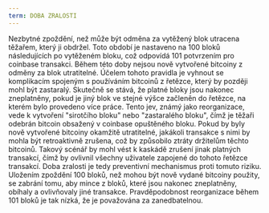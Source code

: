 ```yaml
---
term: DOBA ZRALOSTI
---
```


Nezbytné zpoždění, než může být odměna za vytěžený blok utracena těžařem, který ji obdržel. Toto období je nastaveno na 100 bloků následujících po vytěženém bloku, což odpovídá 101 potvrzením pro coinbase transakci. Během této doby nejsou nově vytvořené bitcoiny z odměny za blok utratitelné. Účelem tohoto pravidla je vyhnout se komplikacím spojeným s používáním bitcoinů z řetězce, který by později mohl být zastaralý. Skutečně se stává, že platné bloky jsou nakonec zneplatněny, pokud je jiný blok ve stejné výšce začleněn do řetězce, na kterém bylo provedeno více práce. Tento jev, známý jako reorganizace, vede k vytvoření "sirotčího bloku" nebo "zastaralého bloku", čímž je těžaři odebrán bitcoin obsažený v coinbase opuštěného bloku. Pokud by byly nově vytvořené bitcoiny okamžitě utratitelné, jakákoli transakce s nimi by mohla být retroaktivně zrušena, což by způsobilo ztráty držitelům těchto bitcoinů. Takový scénář by mohl vést k kaskádě zrušení jinak platných transakcí, čímž by ovlivnil všechny uživatele zapojené do tohoto řetězce transakcí. Doba zralosti je tedy preventivní mechanismus proti tomuto riziku. Uložením zpoždění 100 bloků, než mohou být nově vydané bitcoiny použity, se zabrání tomu, aby mince z bloků, které jsou nakonec zneplatněny, obíhaly a ovlivňovaly jiné transakce. Pravděpodobnost reorganizace během 101 bloků je tak nízká, že je považována za zanedbatelnou.